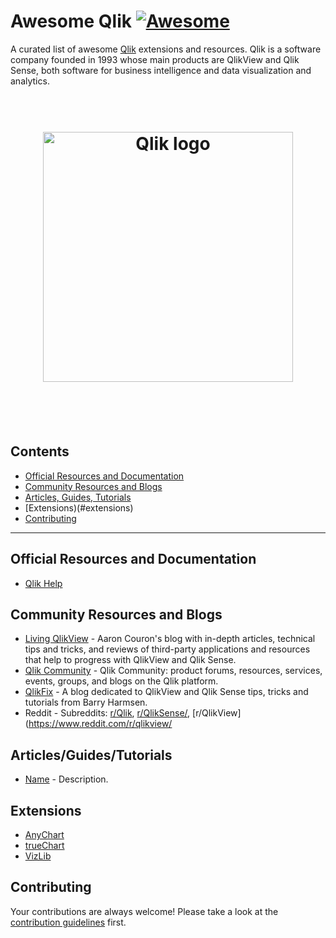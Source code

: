 # Awesome Qlik [![Awesome](https://awesome.re/badge.svg)](https://awesome.re)

A curated list of awesome [Qlik](https://qlik.com) extensions and resources. Qlik is a software company founded in 1993 whose main products are QlikView and Qlik Sense, both software for business intelligence and data visualization and analytics.

<h1 align="center" style="border-bottom: 0px;">
	<br>
	<img width="400" src="https://webapps.qlik.com/WarsawMarathon/qlik.jpg" alt="Qlik logo">
	<br>
  <br>
</h1>
<br>

## Contents

- [Official Resources and Documentation](#official-resources-and-documentation)
- [Community Resources and Blogs](#community-resources-and-blogs)
- [Articles, Guides, Tutorials](#articles-guides-tutorials)
- [Extensions)(#extensions)
- [Contributing](#contributing)

---

## Official Resources and Documentation

- [Qlik Help](https://help.qlik.com)

## Community Resources and Blogs

- [Living QlikView](http://livingqlikview.com/) - Aaron Couron's blog with in-depth articles, technical tips and tricks, and reviews of third-party applications and resources that help to progress with QlikView and Qlik Sense.
- [Qlik Community](https://community.qlik.com) - Qlik Community: product forums, resources, services, events, groups, and blogs on the Qlik platform.
- [QlikFix](http://www.qlikfix.com) - A blog dedicated to QlikView and Qlik Sense tips, tricks and tutorials from Barry Harmsen.
- Reddit - Subreddits: [r/Qlik](https://www.reddit.com/r/qlik/), [r/QlikSense/](https://www.reddit.com/r/qliksense/), [r/QlikView](https://www.reddit.com/r/qlikview/

## Articles/Guides/Tutorials

- [Name](URL) - Description.

## Extensions

- [AnyChart](https://qlik.anychart.com)
- [trueChart](https://www.truechart.com)
- [VizLib](https://www.vizlib.com)

## Contributing

Your contributions are always welcome! Please take a look at the [contribution guidelines](https://github.com/ambster-public/awesome-qlik/blob/master/CONTRIBUTING.md) first.
